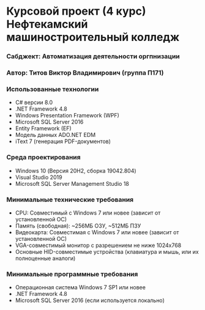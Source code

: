 Курсовой проект (4 курс) Нефтекамский машиностроительный колледж
================================================================
### Сабджект: Автоматизация деятельности оргпнизации
### Автор: Титов Виктор Владимирович (группа П171)
### Использованные технологии
- C# версии 8.0
- .NET Framework 4.8
- Windows Presentation Framework (WPF)
- Microsoft SQL Server 2016
- Entity Framework (EF)
- Модель данных ADO.NET EDM
- iText 7 (генерация PDF-документов)

### Среда проектирования
- Windows 10 (Версия 20H2, сборка 19042.804)
- Visual Studio 2019
- Microsoft SQL Server Management Studio 18

### Минимальные технические требования
- CPU: Cовместимый с Windows 7 или новее (зависит от установленной ОС)
- Память (свободная): ~256МБ ОЗУ, ~512МБ ПЗУ
- Видеокарта: Cовместимая с Windows 7 или новее (зависит от установленной ОС)
- VGA-совместимый монитор с разрешением не ниже 1024x768
- Основные HID-совместимые устройства (клавиатура и мышь, или их полноценные аналоги)

### Минимальные программные требования
- Операционная система Windows 7 SP1 или новее
- .NET Framework 4.8
- Microsoft SQL Server 2016 (если используется локально)
